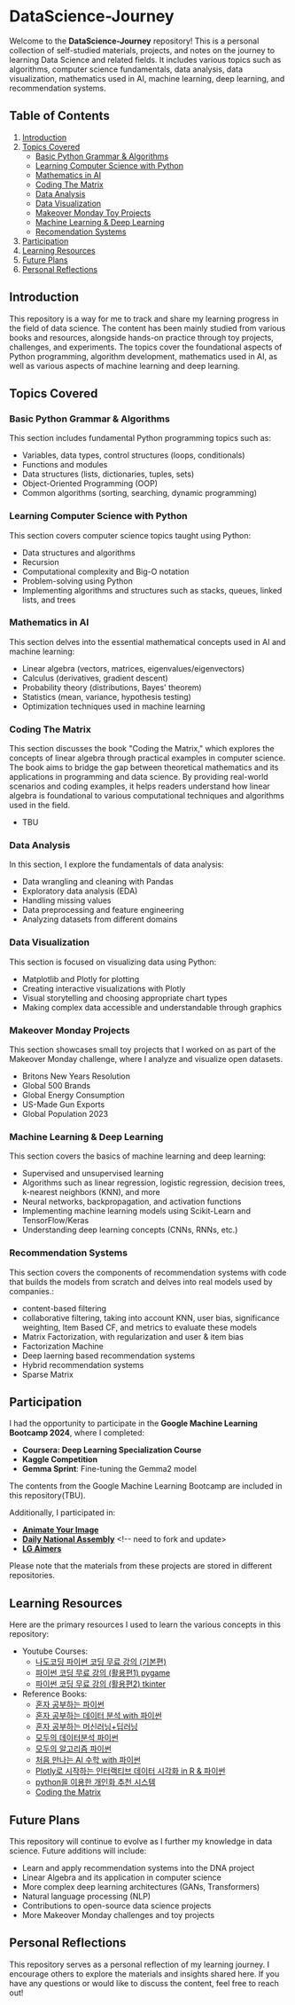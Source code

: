 # DataScience-Journey

Welcome to the **DataScience-Journey** repository! This is a personal collection of self-studied materials, projects, and notes on the journey to learning Data Science and related fields. It includes various topics such as algorithms, computer science fundamentals, data analysis, data visualization, mathematics used in AI, machine learning, deep learning, and recommendation systems.

## Table of Contents

1. [Introduction](#introduction)
2. [Topics Covered](#topics-covered)
   - [Basic Python Grammar & Algorithms](#basic-python-grammar--algorithms)
   - [Learning Computer Science with Python](#learning-computer-science-with-python)
   - [Mathematics in AI](#mathematics-in-ai)
   - [Coding The Matrix](#coding-the-matrix)
   - [Data Analysis](#data-analysis)
   - [Data Visualization](#data-visualization)
   - [Makeover Monday Toy Projects](#makeover-monday-toy-projects)
   - [Machine Learning & Deep Learning](#machine-learning--deep-learning)
   - [Recomendation Systems](#recommendation-systems)
3. [Participation](#participation)
4. [Learning Resources](#learning-resources)
5. [Future Plans](#future-plans)
6. [Personal Reflections](#personal-reflections)

## Introduction

This repository is a way for me to track and share my learning progress in the field of data science. The content has been mainly studied from various books and resources, alongside hands-on practice through toy projects, challenges, and experiments. The topics cover the foundational aspects of Python programming, algorithm development, mathematics used in AI, as well as various aspects of machine learning and deep learning.

## Topics Covered

### Basic Python Grammar & Algorithms
This section includes fundamental Python programming topics such as:
- Variables, data types, control structures (loops, conditionals)
- Functions and modules
- Data structures (lists, dictionaries, tuples, sets)
- Object-Oriented Programming (OOP)
- Common algorithms (sorting, searching, dynamic programming)

### Learning Computer Science with Python
This section covers computer science topics taught using Python:
- Data structures and algorithms
- Recursion
- Computational complexity and Big-O notation
- Problem-solving using Python
- Implementing algorithms and structures such as stacks, queues, linked lists, and trees

### Mathematics in AI
This section delves into the essential mathematical concepts used in AI and machine learning:
- Linear algebra (vectors, matrices, eigenvalues/eigenvectors)
- Calculus (derivatives, gradient descent)
- Probability theory (distributions, Bayes' theorem)
- Statistics (mean, variance, hypothesis testing)
- Optimization techniques used in machine learning

### Coding The Matrix
This section discusses the book "Coding the Matrix," which explores the concepts of linear algebra through practical examples in computer science. The book aims to bridge the gap between theoretical mathematics and its applications in programming and data science. By providing real-world scenarios and coding examples, it helps readers understand how linear algebra is foundational to various computational techniques and algorithms used in the field.
- TBU

### Data Analysis
In this section, I explore the fundamentals of data analysis:
- Data wrangling and cleaning with Pandas
- Exploratory data analysis (EDA)
- Handling missing values
- Data preprocessing and feature engineering
- Analyzing datasets from different domains

### Data Visualization
This section is focused on visualizing data using Python:
- Matplotlib and Plotly for plotting
- Creating interactive visualizations with Plotly
- Visual storytelling and choosing appropriate chart types
- Making complex data accessible and understandable through graphics

### Makeover Monday Projects
This section showcases small toy projects that I worked on as part of the Makeover Monday challenge, where I analyze and visualize open datasets.
- Britons New Years Resolution
- Global 500 Brands
- Global Energy Consumption
- US-Made Gun Exports
- Global Population 2023

### Machine Learning & Deep Learning
This section covers the basics of machine learning and deep learning:
- Supervised and unsupervised learning
- Algorithms such as linear regression, logistic regression, decision trees, k-nearest neighbors (KNN), and more
- Neural networks, backpropagation, and activation functions
- Implementing machine learning models using Scikit-Learn and TensorFlow/Keras
- Understanding deep learning concepts (CNNs, RNNs, etc.)

### Recommendation Systems
This section covers the components of recommendation systems with code that builds the models from scratch and delves into real models used by companies.:
- content-based filtering
- collaborative filtering, taking into account KNN, user bias, significance weighting, Item Based CF, and metrics to evaluate these models
- Matrix Factorization, with regularization and user & item bias
- Factorization Machine
- Deep laerning based recommendation systems
- Hybrid recommendation systems
- Sparse Matrix

## Participation

I had the opportunity to participate in the **Google Machine Learning Bootcamp 2024**, where I completed:

- **Coursera: Deep Learning Specialization Course**
- **Kaggle Competition**
- **Gemma Sprint**: Fine-tuning the Gemma2 model

The contents from the Google Machine Learning Bootcamp are included in this repository(TBU). 

Additionally, I participated in:

- [**Animate Your Image**](https://github.com/tomato-data/AYO-IMAGE)
- [**Daily National Assembly**](https://github.com/jamrice) <!-- need to fork and update>
- [**LG Aimers**](https://github.com/tomato-data/LG-Aimers-Hackathon)

Please note that the materials from these projects are stored in different repositories.


<!--
프로젝트 관련 메모가 생기면 추가할 것
## Project Details

- **Datasets Used**: [List of key datasets you've worked with, e.g., Kaggle datasets, UCI datasets, etc.]
- **Libraries/Tools**: [Mention Python libraries and tools used like Pandas, Matplotlib, Scikit-Learn, TensorFlow, Keras, etc.]
- **Key Projects**: [Brief description of any major projects within the repository with links to project directories]
-->

## Learning Resources

Here are the primary resources I used to learn the various concepts in this repository:
- Youtube Courses: 
    - [나도코딩 파이썬 코딩 무료 강의 (기본편)](https://www.youtube.com/watch?v=kWiCuklohdY)
    - [파이썬 코딩 무료 강의 (활용편1) pygame](https://youtu.be/Dkx8Pl6QKW0?si=7mTPs5I2MsV-psAe)
    - [파이썬 코딩 무료 강의 (활용편2) tkinter](https://youtu.be/bKPIcoou9N8?si=7yvW83sXIXK3U9H3)
    <!-- tbu -->
- Reference Books:
    - [혼자 공부하는 파이썬](https://m.yes24.com/Goods/Detail/109625396)
    - [혼자 공부하는 데이터 분석 with 파이썬](https://m.yes24.com/Goods/Detail/116253011)
    - [혼자 공부하는 머신러닝+딥러닝](https://m.yes24.com/Goods/Detail/96024871)
    - [모두의 데이터분석 파이썬](https://m.yes24.com/Goods/Detail/72227684)
    - [모두의 알고리즘 파이썬](https://m.yes24.com/Goods/Detail/40443936)
    - [처음 만나는 AI 수학 with 파이썬](https://m.yes24.com/Goods/Detail/96805069)
    - [Plotly로 시작하는 인터랙티브 데이터 시각화 in R & 파이썬](https://m.yes24.com/Goods/Detail/123706075)
    - [python을 이용한 개인화 추천 시스템](https://m.yes24.com/Goods/Detail/110328538)
    - [Coding the Matrix](https://m.yes24.com/Goods/Detail/11089616)
    <!-- tbu -->

## Future Plans

This repository will continue to evolve as I further my knowledge in data science. Future additions will include:
- Learn and apply recommendation systems into the DNA project
- Linear Algebra and its application in computer science
- More complex deep learning architectures (GANs, Transformers)
- Natural language processing (NLP)
- Contributions to open-source data science projects
- More Makeover Monday challenges and toy projects

## Personal Reflections

This repository serves as a personal reflection of my learning journey. I encourage others to explore the materials and insights shared here. If you have any questions or would like to discuss the content, feel free to reach out!
